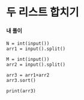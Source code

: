 # 두 리스트 합치기 


#### 내 풀이

```
N = int(input())
arr1 = input().split()

M = int(input())
arr2 = input().split()

arr3 = arr1+arr2
arr3.sort()

print(arr3)    
```




